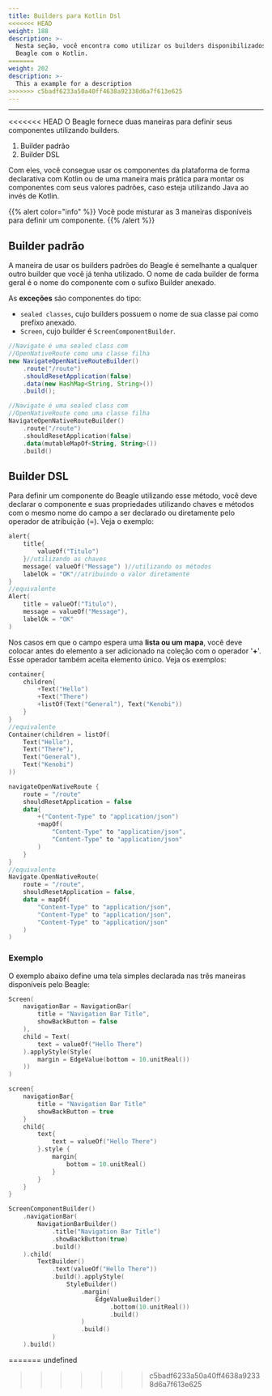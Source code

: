 ```yaml
---
title: Builders para Kotlin Dsl
<<<<<<< HEAD
weight: 188
description: >-
  Nesta seção, você encontra como utilizar os builders disponibilizados pelo
  Beagle com o Kotlin.
=======
weight: 202
description: >-
  This a example for a description
>>>>>>> c5badf6233a50a40ff4638a92338d6a7f613e625
---
```


---

<<<<<<< HEAD
O Beagle fornece duas maneiras para definir seus componentes utilizando builders. 

1. Builder padrão
2. Builder DSL

Com eles, você consegue usar os componentes da plataforma de forma declarativa com Kotlin ou de uma maneira mais prática para montar os componentes com seus valores padrões, caso esteja utilizando Java ao invés de Kotlin.

{{% alert color="info" %}}
Você pode misturar as 3 maneiras disponíveis para definir um componente.
{{% /alert %}}

## Builder padrão

A maneira de usar os builders padrões do Beagle é semelhante a qualquer outro builder que você já tenha utilizado. O nome de cada builder de forma geral é o nome do componente com o sufixo Builder anexado. 

As **exceções** são componentes do tipo:

* `sealed classes`, cujo builders possuem o nome de sua classe pai como prefixo anexado.
* `Screen`, cujo builder é `ScreenComponentBuilder`. 



```java
//Navigate é uma sealed class com 
//OpenNativeRoute como uma classe filha
new NavigateOpenNativeRouteBuilder()
    .route("/route")
    .shouldResetApplication(false)
    .data(new HashMap<String, String>())
    .build();
```



```kotlin
//Navigate é uma sealed class com 
//OpenNativeRoute como uma classe filha
NavigateOpenNativeRouteBuilder()
    .route("/route")
    .shouldResetApplication(false)
    .data(mutableMapOf<String, String>())
    .build()
```



## Builder DSL

Para definir um componente do Beagle utilizando esse método, você deve declarar o componente e suas propriedades utilizando chaves e métodos com o mesmo nome do campo a ser declarado ou diretamente pelo operador de atribuição \(=\). Veja o exemplo: 

```kotlin
alert{
    title{
        valueOf("Titulo") 
    }//utilizando as chaves
    message( valueOf("Message") )//utilizando os métodos
    labelOk = "OK"//atribuindo o valor diretamente
}
//equivalente
Alert(
    title = valueOf("Titulo"),
    message = valueOf("Message"),
    labelOk = "OK"
)
```

Nos casos em que o campo espera uma **lista ou um mapa**,  você deve colocar antes do elemento a ser adicionado na coleção com o operador '**+**'.  Esse operador também aceita elemento único.  Veja os exemplos:



```kotlin
container{
    children{
        +Text("Hello")
        +Text("There")
        +listOf(Text("General"), Text("Kenobi"))
    }
}
//equivalente
Container(children = listOf(
    Text("Hello"),
    Text("There"),
    Text("General"),
    Text("Kenobi")
))
```



```kotlin
navigateOpenNativeRoute { 
    route = "/route"
    shouldResetApplication = false
    data{
        +("Content-Type" to "application/json")
        +mapOf(
            "Content-Type" to "application/json",
            "Content-Type" to "application/json"
        )
    }
}
//equivalente
Navigate.OpenNativeRoute(
    route = "/route",
    shouldResetApplication = false,
    data = mapOf(
        "Content-Type" to "application/json",
        "Content-Type" to "application/json",
        "Content-Type" to "application/json"
    )
)
```



### Exemplo

O exemplo abaixo define uma tela simples declarada nas três maneiras disponíveis pelo Beagle:



```kotlin
Screen(
    navigationBar = NavigationBar(
        title = "Navigation Bar Title",
        showBackButton = false
    ),
    child = Text(
        text = valueOf("Hello There")
    ).applyStyle(Style(
        margin = EdgeValue(bottom = 10.unitReal())
    ))
)
```



```kotlin
screen{
    navigationBar{
        title = "Navigation Bar Title"
        showBackButton = true
    }
    child{
        text{
            text = valueOf("Hello There")
        }.style { 
            margin{
                bottom = 10.unitReal()
            }
        }
    }
}
```



```kotlin
ScreenComponentBuilder()
    .navigationBar(
        NavigationBarBuilder()
            .title("Navigation Bar Title")
            .showBackButton(true)
            .build()
    ).child(
        TextBuilder()
            .text(valueOf("Hello There"))
            .build().applyStyle(
                StyleBuilder()
                    .margin(
                        EdgeValueBuilder()
                            .bottom(10.unitReal())
                            .build()
                    )
                    .build()
            )
    ).build()
```
=======
undefined
>>>>>>> c5badf6233a50a40ff4638a92338d6a7f613e625
